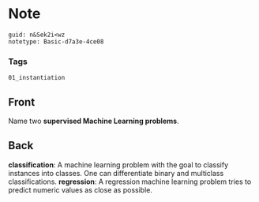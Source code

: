 # Note
```
guid: n&Sek2i<wz
notetype: Basic-d7a3e-4ce08
```

### Tags
```
01_instantiation
```

## Front
Name two <b>supervised Machine Learning problems</b>.

## Back
<strong>classification</strong>: A machine learning problem with
the goal to classify instances into classes. One can differentiate
binary and multiclass classifications. <strong>regression</strong>:
A regression machine learning problem tries to predict numeric
values as close as possible.
